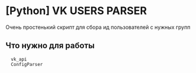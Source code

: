 [Python] VK USERS PARSER
=============================
Очень простенький скрипт для сбора ид пользователей с нужных групп

Что нужно для работы
--------------------
	  vk_api
	  ConfigParser